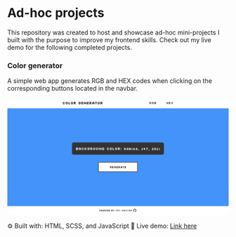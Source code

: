 # Ad-hoc projects
This repository was created to host and showcase ad-hoc mini-projects I built with the purpose to improve my frontend skills. Check out my live demo for the following completed projects.

### Color generator
A simple web app generates RGB and HEX codes when clicking on the corresponding buttons located in the navbar.

![color-generator-desktop-screenshot](./screenshots/color-generator.png)

⚙️ Built with: HTML, SCSS, and JavaScript
🔗 Live demo: [Link here](https://thynguyen.dev/adhoc-projects/color-generator/index.html)
